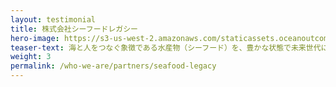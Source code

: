 ```yaml
---
layout: testimonial
title: 株式会社シーフードレガシー
hero-image: https://s3-us-west-2.amazonaws.com/staticassets.oceanoutcomes.org/embedded+photos/partners/seafood-legacy-partners.png
teaser-text: 海と人をつなぐ象徴である水産物（シーフード）を、豊かな状態で未来世代に継いでいきたい（レガシー）という想いのもと、社会・経済・環境におけるサステナビリティの実現のため、国内外の水産関連企業やNGOをサポートし、両者を戦略的にネットワークし、日本のビジネスに適した解決策を形にする、コンサルティング/プラットフォーム組織。10月27日には日経エコロジーと共に日本最大級のサステナブル・シーフード・イベント「東京サステナブル・シーフード・シンポジウム：魚から考える日本の挑戦2017」を開催する。 <a href="www.seafoodlegacy.com" target="_blank">www.seafoodlegacy.com</a>
weight: 3
permalink: /who-we-are/partners/seafood-legacy
---
```

